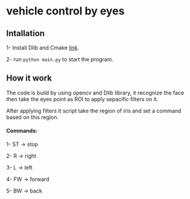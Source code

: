 # vehicle control by eyes

## Intallation

1- Install Dlib and Cmake [link]([https://cmake.org/install/](https://www.geeksforgeeks.org/how-to-install-dlib-library-for-python-in-windows-10/)).

2- run ```python main.py``` to start the program.

## How it work

The code is build by using opencv and Dlib library, it recognize the face then take the eyes point as ROI to apply sepacific filters on it.

After applying filters it script take the region of iris and set a command based on this region.

#### Commands:
1- ST -> stop

2- R -> right

3- L -> left

4- FW -> forward

5- BW -> back
